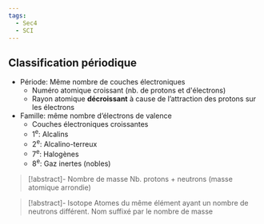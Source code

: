 ```yaml
---
tags:
  - Sec4
  - SCI
---
```


## Classification périodique

- Période: Même nombre de couches électroniques
	- Numéro atomique croissant (nb. de protons et d'électrons)
	- Rayon atomique **décroissant** à cause de l’attraction des protons sur les électrons
- Famille: même nombre d’électrons de valence
	- Couches électroniques croissantes
	- 1<sup>e</sup>: Alcalins
	- 2<sup>e</sup>: Alcalino-terreux
	- 7<sup>e</sup>: Halogènes
	- 8<sup>e</sup>: Gaz inertes (nobles)

> [!abstract]- Nombre de masse
> Nb. protons + neutrons (masse atomique arrondie)

> [!abstract]- Isotope
> Atomes du même élément ayant un nombre de neutrons différent.
> Nom suffixé par le nombre de masse